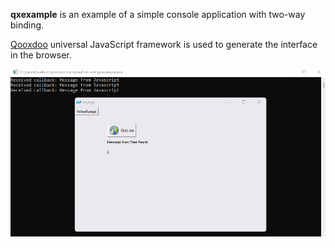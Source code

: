**qxexample** is an example of a simple console application with two-way binding.

[Qooxdoo](https://github.com/qooxdoo/qooxdoo) universal JavaScript framework is used to generate the interface in the browser.

![](data_binding.png)
